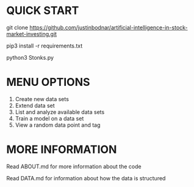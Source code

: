 # QUICK START

git clone https://github.com/justinbodnar/artificial-intelligence-in-stock-market-investing.git

pip3 install -r requirements.txt

python3 Stonks.py

# MENU OPTIONS

1. Create new data sets
2. Extend data set
3. List and analyze available data sets
4. Train a model on a data set
5. View a random data point and tag


# MORE INFORMATION

Read ABOUT.md for more information about the code

Read DATA.md for information about how the data is structured
